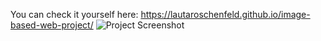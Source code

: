 You can check it yourself here: https://lautaroschenfeld.github.io/image-based-web-project/
![Project Screenshot](https://github.com/lautaroschenfeld/image-based-web-project/assets/118790494/20671a37-bf30-408f-be72-aee15f8cc6f2)
